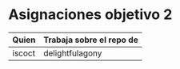 # Asignaciones objetivo 2

| Quien | Trabaja sobre el repo de |
|------------|---------------------|
| iscoct     | delightfulagony |
